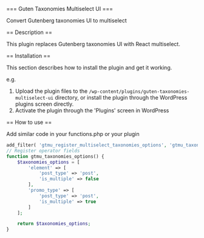 === Guten Taxonomies Multiselect UI ===

Convert Gutenberg taxonomies UI to multiselect

== Description ==

This plugin replaces Gutenberg taxonomies UI with React multiselect.

== Installation ==

This section describes how to install the plugin and get it working.

e.g.

1. Upload the plugin files to the `/wp-content/plugins/guten-taxonomies-multiselect-ui` directory, or install the plugin through the WordPress plugins screen directly.
1. Activate the plugin through the 'Plugins' screen in WordPress

== How to use ==

Add similar code in your functions.php or your plugin

```php
add_filter( 'gtmu_register_multiselect_taxonomies_options', 'gtmu_taxonomies_options' );
// Register operator fields
function gtmu_taxonomies_options() {
	$taxonomies_options = [
		'element' => [
			'post_type' => 'post',
			'is_multiple' => false
		],
		'promo_type' => [
			'post_type' => 'post',
			'is_multiple' => true
		]
	];

	return $taxonomies_options;
}
```